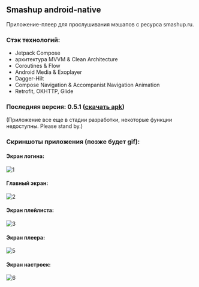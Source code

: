 ## Smashup android-native

Приложение-плеер для прослушивания мэшапов с ресурса smashup.ru.


### Стэк технологий:
- Jetpack Compose
- архитектура MVVM & Clean Architecture
- Coroutines & Flow
- Android Media & Exoplayer
- Dagger-Hilt
- Compose Navigation & Accompanist Navigation Animation
- Retrofit, OKHTTP, Glide

### Последняя версия: 0.5.1 ([скачать apk](https://github.com/romeat/smashup/releases/download/0.5.1/smashup-v0.5.1-release.apk))
(Приложение все еще в стадии разработки, некоторые функции недоступны. Please stand by.)


### Скриншоты приложения (позже будет gif):

#### Экран логина:

![1](https://github.com/romeat/smashup/assets/25282915/2926c8fa-214c-430e-9425-489a9ad986b0)

#### Главный экран:

![2](https://github.com/romeat/smashup/assets/25282915/9e88f3d4-14e9-45c9-82cb-c0f34de5e091)

#### Экран плейлиста:


![3](https://github.com/romeat/smashup/assets/25282915/0e247373-90bd-48cd-8e5e-faf8a48f8575)

#### Экран плеера:


![5](https://github.com/romeat/smashup/assets/25282915/091c3f59-b9fd-40eb-b16d-93c05039dfff)

#### Экран настроек:


![6](https://github.com/romeat/smashup/assets/25282915/010837a1-2419-4ee8-b164-60c58903315c)
